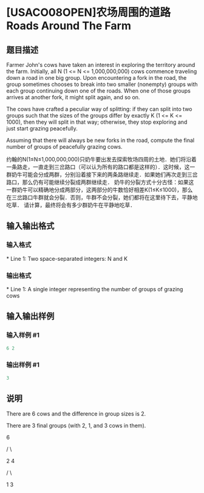 # [USACO08OPEN]农场周围的道路Roads Around The Farm

## 题目描述

Farmer John's cows have taken an interest in exploring the territory around the farm. Initially, all N (1 <= N <= 1,000,000,000) cows commence traveling down a road in one big group. Upon encountering a fork in the road, the group sometimes chooses to break into two smaller (nonempty) groups with each group continuing down one of the roads. When one of those groups arrives at another fork, it might split again, and so on.

The cows have crafted a peculiar way of splitting: if they can split into two groups such that the sizes of the groups differ by exactly K (1 <= K <= 1000), then they will split in that way; otherwise, they stop exploring and just start grazing peacefully.

Assuming that there will always be new forks in the road, compute the final number of groups of peacefully grazing cows.

约翰的N(1≤N≤1,000,000,000)只奶牛要出发去探索牧场四周的土地．她们将沿着一条路走，一直走到三岔路口（可以认为所有的路口都是这样的）．这时候，这一群奶牛可能会分成两群，分别沿着接下来的两条路继续走．如果她们再次走到三岔路口，那么仍有可能继续分裂成两群继续走． 奶牛的分裂方式十分古怪：如果这一群奶牛可以精确地分成两部分，这两部分的牛数恰好相差K(1≤K≤1000)，那么在三岔路口牛群就会分裂．否则，牛群不会分裂，她们都将在这里待下去，平静地吃草． 请计算，最终将会有多少群奶牛在平静地吃草．

## 输入输出格式

### 输入格式

\* Line 1: Two space-separated integers: N and K

### 输出格式

\* Line 1: A single integer representing the number of groups of grazing cows

## 输入输出样例

### 输入样例 #1

```cpp
6 2 

```
### 输出样例 #1

```cpp
3 

```
## 说明

There are 6 cows and the difference in group sizes is 2.

There are 3 final groups (with 2, 1, and 3 cows in them).

6

/ \

2 4

/ \

1 3

